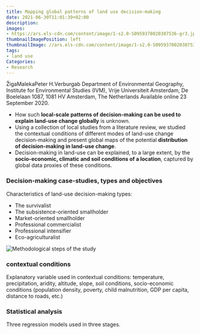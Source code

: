 ```yaml
---
title: Mapping global patterns of land use decision-making
date: 2021-06-30T11:01:39+02:00
description:
images:
- https://ars.els-cdn.com/content/image/1-s2.0-S0959378020307536-gr3.jpg
thumbnailImagePosition: left
thumbnailImage: //ars.els-cdn.com/content/image/1-s2.0-S0959378020307536-gr3.jpg
tags:
- land use
Categories:
- Research
---
```


ŽigaMalekaPeter H.Verburgab
Department of Environmental Geography, Institute for Environmental Studies (IVM), Vrije Universiteit Amsterdam, De Boelelaan 1087, 1081 HV Amsterdam, The Netherlands
Available online 23 September 2020.

* How such **local-scale patterns of decision-making can be used to explain land-use change globally** is unknown.
* Using a collection of local studies from a literature review, we studied the contextual conditions of different modes of land-use change decision-making and present global maps of the potential **distribution of decision-making in land-use change**.
* Decision-making in land-use can be explained, to a large extent, by the **socio-economic, climatic and soil conditions of a location**, captured by global data proxies of these conditions.

### Decision-making case-studies, types and objectives

Characteristics of land-use decision-making types:

* The survivalist
* The subsistence-oriented smallholder
* Market-oriented smallholder
* Professional commercialist
* Professional intensifier
* Eco-agriculturalist

![Methodological steps of the study](https://ars.els-cdn.com/content/image/1-s2.0-S0959378020307536-gr3.jpg)

### contextual conditions

Explanatory variable used in contextual conditions: temperature, precipitation, aridity, altitude, slope, soil conditions, socio-economic conditions (population density, poverty, child malnutrition, GDP per capita, distance to roads, etc.)

### Statistical analysis

Three regression models used in three stages.
